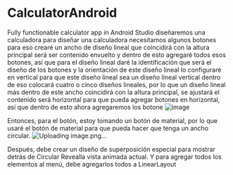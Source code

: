 # CalculatorAndroid
Fully functionable calculator app in Android Studio
diseñaremos una calculadora para diseñar una calculadora necesitamos algunos botones para eso crearé un ancho de diseño lineal que coincidirá con la altura principal será ser contenido envuelto y dentro de esto agregaré todos esos botones, así que para el diseño lineal daré la identificación que será el diseño de los botones y la orientación de este diseño lineal lo configuraré en vertical para que este diseño lineal sea un diseño lineal vertical dentro de eso colocará cuatro o cinco diseños lineales, por lo que un diseño lineal más dentro de este ancho coincidirá con la altura principal, se ajustará el contenido será horizontal para que pueda agregar botones en horizontal, así que dentro de esto ahora agregaremos los botone
![image](https://github.com/Mhela4444/Proyecto-Calculador/assets/133244582/7a3d4d83-e1b3-45b3-945e-10ac2ab8353e)

Entonces, para el botón, estoy tomando un botón de material, por lo que usaré el botón de material para que pueda hacer que tenga un ancho circular. 
![Uploading image.png…]()

Después, debe crear un diseño de superposición especial para mostrar detrás de Circular Revealla vista animada actual. Y para agregar todos los elementos al menú, debe agregarlos todos a LinearLayout
